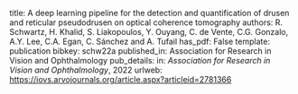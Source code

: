 title: A deep learning pipeline for the detection and quantification of drusen and reticular pseudodrusen on optical coherence tomography
authors: R. Schwartz, H. Khalid, S. Liakopoulos, Y. Ouyang, C. de Vente, C.G. Gonzalo, A.Y. Lee, C.A. Egan, C. Sánchez and A. Tufail
has_pdf: False
template: publication
bibkey: schw22a
published_in: Association for Research in Vision and Ophthalmology
pub_details: in: <i>Association for Research in Vision and Ophthalmology</i>, 2022
urlweb: https://iovs.arvojournals.org/article.aspx?articleid=2781366

